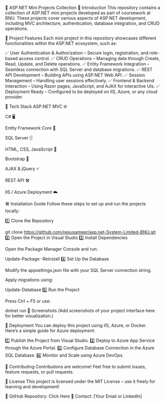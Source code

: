 
📌 ASP.NET Mini Projects Collection
🚀 Introduction
This repository contains a collection of ASP.NET mini projects developed as part of coursework at BNU. These projects cover various aspects of ASP.NET development, including MVC architecture, authentication, database integration, and CRUD operations.

📂 Project Features
Each mini project in this repository showcases different functionalities within the ASP.NET ecosystem, such as:

✅ User Authentication & Authorization – Secure login, registration, and role-based access control.
✅ CRUD Operations – Managing data through Create, Read, Update, and Delete operations.
✅ Entity Framework Integration – Seamless connection with SQL Server and database migrations.
✅ REST API Development – Building APIs using ASP.NET Web API.
✅ Session Management – Handling user sessions effectively.
✅ Frontend & Backend Interaction – Using Razor pages, JavaScript, and AJAX for interactive UIs.
✅ Deployment Ready – Configured to be deployed on IIS, Azure, or any cloud provider.

🔧 Tech Stack
ASP.NET MVC 🌐

C# 🖥️

Entity Framework Core 🔗

SQL Server 🗄️

HTML, CSS, JavaScript 🎨

Bootstrap 📏

AJAX & jQuery ⚡

REST API 🛠️

IIS / Azure Deployment ☁️

🛠️ Installation Guide
Follow these steps to set up and run the projects locally:

1️⃣ Clone the Repository

 git clone https://github.com/nexusameer/asp.net-System-Limited-BNU.git
2️⃣ Open the Project in Visual Studio
3️⃣ Install Dependencies

Open the Package Manager Console and run:

Update-Package -Reinstall
4️⃣ Set Up the Database

Modify the appsettings.json file with your SQL Server connection string.

Apply migrations using:

Update-Database
5️⃣ Run the Project

Press Ctrl + F5 or use:

dotnet run
📸 Screenshots
(Add screenshots of your project interface here for better visualization.)

🚀 Deployment
You can deploy this project using IIS, Azure, or Docker. Here’s a simple guide for Azure deployment:

1️⃣ Publish the Project from Visual Studio.
2️⃣ Deploy to Azure App Service through the Azure Portal.
3️⃣ Configure Database Connection in the Azure SQL Database.
4️⃣ Monitor and Scale using Azure DevOps.

🤝 Contributing
Contributions are welcome! Feel free to submit issues, feature requests, or pull requests.

📜 License
This project is licensed under the MIT License – use it freely for learning and development!

🔗 GitHub Repository: Click Here
📧 Contact: [Your Email or LinkedIn]


